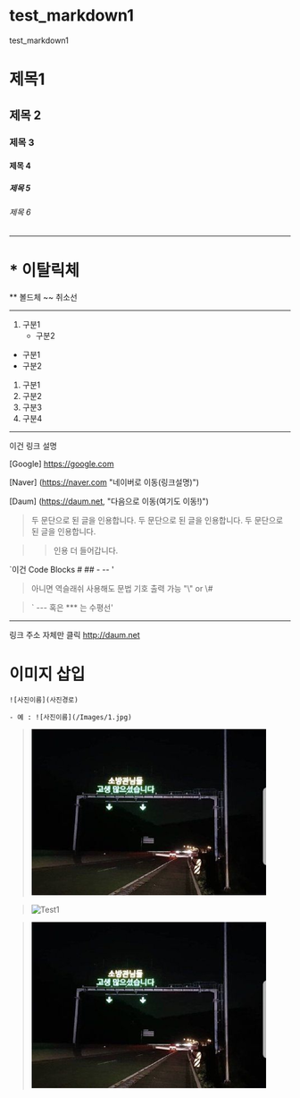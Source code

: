 # test_markdown1
test_markdown1

# 제목1
## 제목 2
### 제목 3
#### 제목 4
##### 제목 5
###### 제목 6

---

# * 이탈릭체
** 볼드체
~~ 취소선

---

1. 구분1
    - 구분2

* 구분1
* 구분2

1. 구분1
1. 구분2
2. 구분3
3. 구분4

---

이건 링크 설명

[Google] https://google.com

[Naver] (https://naver.com "네이버로 이동(링크설명)")

[Daum] (https://daum.net, "다음으로 이동(여기도 이동!)")







> 두 문단으로 된 글을 인용합니다. 두 문단으로 된 글을 인용합니다. 두 문단으로 된 글을 인용합니다.

>> 인용 더 들어갑니다.

`이건 Code Blocks # ## - -- '

> 아니면 역슬래쉬 사용해도 문법 기호 출력 가능 "\\" or \\# 


> ` --- 혹은 *** 는 수평선'

***

링크 주소 자체만 클릭
<http://daum.net>


# 이미지 삽입
`![사진이름](사진경로)`

    - 예 : ![사진이름](/Images/1.jpg)

>![Test](.\Images\1.jpg)

>![Test1](https://github.com/earthconquer/test_markdown1/Images/1.jpg)

>![Test2](/Images/1.jpg)

